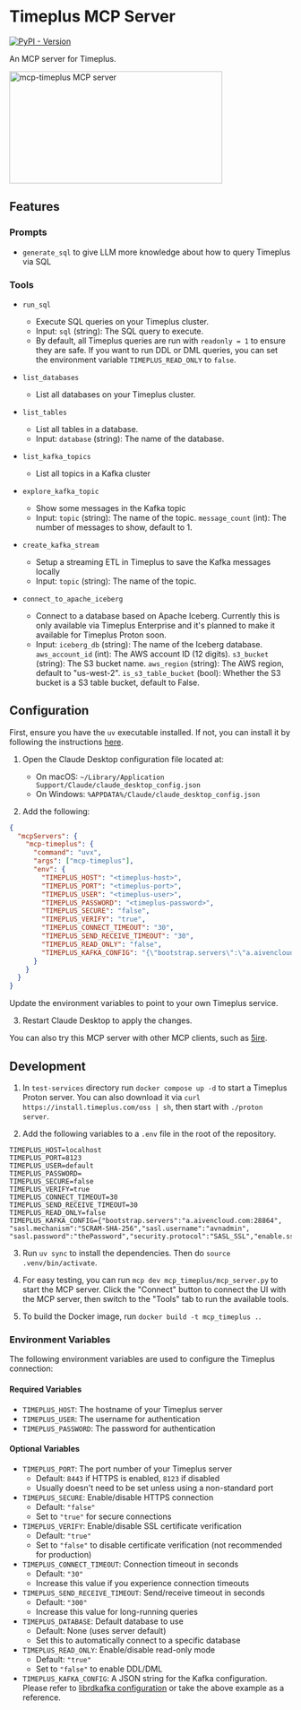 # Timeplus MCP Server
[![PyPI - Version](https://img.shields.io/pypi/v/mcp-timeplus)](https://pypi.org/project/mcp-timeplus)

An MCP server for Timeplus.

<a href="https://glama.ai/mcp/servers/9aleefsq9s"><img width="380" height="200" src="https://glama.ai/mcp/servers/9aleefsq9s/badge" alt="mcp-timeplus MCP server" /></a>

## Features

### Prompts

* `generate_sql` to give LLM more knowledge about how to query Timeplus via SQL

### Tools

* `run_sql`
  - Execute SQL queries on your Timeplus cluster.
  - Input: `sql` (string): The SQL query to execute.
  - By default, all Timeplus queries are run with `readonly = 1` to ensure they are safe. If you want to run DDL or DML queries, you can set the environment variable `TIMEPLUS_READ_ONLY` to `false`.

* `list_databases`
  - List all databases on your Timeplus cluster.

* `list_tables`
  - List all tables in a database.
  - Input: `database` (string): The name of the database.

* `list_kafka_topics`
  - List all topics in a Kafka cluster

* `explore_kafka_topic`
  - Show some messages in the Kafka topic
  - Input: `topic` (string): The name of the topic. `message_count` (int): The number of messages to show, default to 1.

* `create_kafka_stream`
  - Setup a streaming ETL in Timeplus to save the Kafka messages locally
  - Input: `topic` (string): The name of the topic.

* `connect_to_apache_iceberg`
  - Connect to a database based on Apache Iceberg. Currently this is only available via Timeplus Enterprise and it's planned to make it available for Timeplus Proton soon.
  - Input: `iceberg_db` (string): The name of the Iceberg database. `aws_account_id` (int): The AWS account ID (12 digits). `s3_bucket` (string): The S3 bucket name. `aws_region` (string): The AWS region, default to "us-west-2". `is_s3_table_bucket` (bool): Whether the S3 bucket is a S3 table bucket, default to False.

## Configuration

First, ensure you have the `uv` executable installed. If not, you can install it by following the instructions [here](https://docs.astral.sh/uv/).

1. Open the Claude Desktop configuration file located at:
   - On macOS: `~/Library/Application Support/Claude/claude_desktop_config.json`
   - On Windows: `%APPDATA%/Claude/claude_desktop_config.json`

2. Add the following:

```json
{
  "mcpServers": {
    "mcp-timeplus": {
      "command": "uvx",
      "args": ["mcp-timeplus"],
      "env": {
        "TIMEPLUS_HOST": "<timeplus-host>",
        "TIMEPLUS_PORT": "<timeplus-port>",
        "TIMEPLUS_USER": "<timeplus-user>",
        "TIMEPLUS_PASSWORD": "<timeplus-password>",
        "TIMEPLUS_SECURE": "false",
        "TIMEPLUS_VERIFY": "true",
        "TIMEPLUS_CONNECT_TIMEOUT": "30",
        "TIMEPLUS_SEND_RECEIVE_TIMEOUT": "30",
        "TIMEPLUS_READ_ONLY": "false",
        "TIMEPLUS_KAFKA_CONFIG": "{\"bootstrap.servers\":\"a.aivencloud.com:28864\", \"sasl.mechanism\":\"SCRAM-SHA-256\",\"sasl.username\":\"avnadmin\", \"sasl.password\":\"thePassword\",\"security.protocol\":\"SASL_SSL\",\"enable.ssl.certificate.verification\":\"false\"}"
      }
    }
  }
}
```

Update the environment variables to point to your own Timeplus service.

3. Restart Claude Desktop to apply the changes.

You can also try this MCP server with other MCP clients, such as [5ire](https://github.com/nanbingxyz/5ire).

## Development

1. In `test-services` directory run `docker compose up -d` to start a Timeplus Proton server. You can also download it via `curl https://install.timeplus.com/oss | sh`, then start with `./proton server`.

2. Add the following variables to a `.env` file in the root of the repository.

```
TIMEPLUS_HOST=localhost
TIMEPLUS_PORT=8123
TIMEPLUS_USER=default
TIMEPLUS_PASSWORD=
TIMEPLUS_SECURE=false
TIMEPLUS_VERIFY=true
TIMEPLUS_CONNECT_TIMEOUT=30
TIMEPLUS_SEND_RECEIVE_TIMEOUT=30
TIMEPLUS_READ_ONLY=false
TIMEPLUS_KAFKA_CONFIG={"bootstrap.servers":"a.aivencloud.com:28864", "sasl.mechanism":"SCRAM-SHA-256","sasl.username":"avnadmin", "sasl.password":"thePassword","security.protocol":"SASL_SSL","enable.ssl.certificate.verification":"false"}
```

3. Run `uv sync` to install the dependencies. Then do `source .venv/bin/activate`.

4. For easy testing, you can run `mcp dev mcp_timeplus/mcp_server.py` to start the MCP server. Click the "Connect" button to connect the UI with the MCP server, then switch to the "Tools" tab to run the available tools.

5. To build the Docker image, run `docker build -t mcp_timeplus .`.

### Environment Variables

The following environment variables are used to configure the Timeplus connection:

#### Required Variables
* `TIMEPLUS_HOST`: The hostname of your Timeplus server
* `TIMEPLUS_USER`: The username for authentication
* `TIMEPLUS_PASSWORD`: The password for authentication

#### Optional Variables
* `TIMEPLUS_PORT`: The port number of your Timeplus server
  - Default: `8443` if HTTPS is enabled, `8123` if disabled
  - Usually doesn't need to be set unless using a non-standard port
* `TIMEPLUS_SECURE`: Enable/disable HTTPS connection
  - Default: `"false"`
  - Set to `"true"` for secure connections
* `TIMEPLUS_VERIFY`: Enable/disable SSL certificate verification
  - Default: `"true"`
  - Set to `"false"` to disable certificate verification (not recommended for production)
* `TIMEPLUS_CONNECT_TIMEOUT`: Connection timeout in seconds
  - Default: `"30"`
  - Increase this value if you experience connection timeouts
* `TIMEPLUS_SEND_RECEIVE_TIMEOUT`: Send/receive timeout in seconds
  - Default: `"300"`
  - Increase this value for long-running queries
* `TIMEPLUS_DATABASE`: Default database to use
  - Default: None (uses server default)
  - Set this to automatically connect to a specific database
* `TIMEPLUS_READ_ONLY`: Enable/disable read-only mode
  - Default: `"true"`
  - Set to `"false"` to enable DDL/DML
* `TIMEPLUS_KAFKA_CONFIG`: A JSON string for the Kafka configuration. Please refer to [librdkafka configuration](https://github.com/confluentinc/librdkafka/blob/master/CONFIGURATION.md) or take the above example as a reference.
